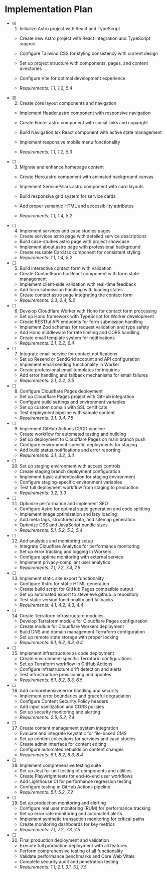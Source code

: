 # Implementation Plan

- [x] 1. Initialize Astro project with React and TypeScript




  - Create new Astro project with React integration and TypeScript support
  - Configure Tailwind CSS for styling consistency with current design
  - Set up project structure with components, pages, and content directories



  - Configure Vite for optimal development experience
  - _Requirements: 1.1, 1.2, 5.4_

- [x] 2. Create core layout components and navigation



  - Implement Header.astro component with responsive navigation
  - Create Footer.astro component with social links and copyright
  - Build Navigation.tsx React component with active state management
  - Implement responsive mobile menu functionality



  - _Requirements: 1.1, 1.2, 5.3_

- [ ] 3. Migrate and enhance homepage content
  - Create Hero.astro component with animated background canvas


  - Implement ServicePillars.astro component with card layouts
  - Build responsive grid system for service cards
  - Add proper semantic HTML and accessibility attributes
  - _Requirements: 1.1, 1.4, 5.2_

- [ ] 4. Implement services and case studies pages
  - Create services.astro page with detailed service descriptions
  - Build case-studies.astro page with project showcase
  - Implement about.astro page with professional background
  - Create reusable Card.tsx component for consistent styling
  - _Requirements: 1.1, 1.4, 5.2_

- [ ] 5. Build interactive contact form with validation
  - Create ContactForm.tsx React component with form state management
  - Implement client-side validation with real-time feedback
  - Add form submission handling with loading states
  - Create contact.astro page integrating the contact form
  - _Requirements: 2.3, 2.4, 5.2_

- [ ] 6. Develop Cloudflare Worker with Hono for contact form processing
  - Set up Hono framework with TypeScript for Worker development
  - Create RESTful API endpoints for form submission handling
  - Implement Zod schemas for request validation and type safety
  - Add Hono middleware for rate limiting and CORS handling
  - Create email template system for notifications
  - _Requirements: 2.1, 2.2, 6.4_

- [ ] 7. Integrate email service for contact notifications
  - Set up Resend or SendGrid account and API configuration
  - Implement email sending functionality in Worker
  - Create professional email templates for inquiries
  - Add error handling and fallback mechanisms for email failures
  - _Requirements: 2.1, 2.2, 2.5_

- [ ] 8. Configure Cloudflare Pages deployment
  - Set up Cloudflare Pages project with GitHub integration
  - Configure build settings and environment variables
  - Set up custom domain with SSL certificate
  - Test deployment pipeline with sample content
  - _Requirements: 3.1, 3.4, 7.5_

- [ ] 9. Implement GitHub Actions CI/CD pipeline
  - Create workflow for automated testing and building
  - Set up deployment to Cloudflare Pages on main branch push
  - Configure environment-specific deployments for staging
  - Add build status notifications and error reporting
  - _Requirements: 3.1, 3.2, 3.4_

- [ ] 10. Set up staging environment with access controls
  - Create staging branch deployment configuration
  - Implement basic authentication for staging environment
  - Configure staging-specific environment variables
  - Test full deployment workflow from staging to production
  - _Requirements: 3.2, 3.3_

- [ ] 11. Optimize performance and implement SEO
  - Configure Astro for optimal static generation and code splitting
  - Implement image optimization and lazy loading
  - Add meta tags, structured data, and sitemap generation
  - Optimize CSS and JavaScript bundle sizes
  - _Requirements: 5.1, 5.2, 5.3, 5.4_

- [ ] 12. Add analytics and monitoring setup
  - Integrate Cloudflare Analytics for performance monitoring
  - Set up error tracking and logging in Workers
  - Configure uptime monitoring with external service
  - Implement privacy-compliant user analytics
  - _Requirements: 7.1, 7.2, 7.4, 7.5_

- [ ] 13. Implement static site export functionality
  - Configure Astro for static HTML generation
  - Create build script for GitHub Pages compatible output
  - Set up automated export to steveleve.github.io repository
  - Test static version functionality and fallbacks
  - _Requirements: 4.1, 4.2, 4.3, 4.4_

- [ ] 14. Create Terraform infrastructure modules
  - Develop Terraform module for Cloudflare Pages configuration
  - Create module for Cloudflare Workers deployment
  - Build DNS and domain management Terraform configuration
  - Set up remote state storage with proper locking
  - _Requirements: 6.1, 6.2, 6.3, 6.4_

- [ ] 15. Implement infrastructure as code deployment
  - Create environment-specific Terraform configurations
  - Set up Terraform workflow in GitHub Actions
  - Configure infrastructure drift detection and alerts
  - Test infrastructure provisioning and updates
  - _Requirements: 6.1, 6.2, 6.3, 6.5_

- [ ] 16. Add comprehensive error handling and security
  - Implement error boundaries and graceful degradation
  - Configure Content Security Policy headers
  - Add input sanitization and CORS policies
  - Set up security monitoring and alerting
  - _Requirements: 2.5, 5.2, 7.4_

- [ ] 17. Create content management system integration
  - Evaluate and integrate Keystatic for file-based CMS
  - Set up content collections for services and case studies
  - Create admin interface for content editing
  - Configure automated rebuilds on content changes
  - _Requirements: 8.1, 8.2, 8.3, 8.4_

- [ ] 18. Implement comprehensive testing suite
  - Set up Jest for unit testing of components and utilities
  - Create Playwright tests for end-to-end user workflows
  - Add Lighthouse CI for performance regression testing
  - Configure testing in GitHub Actions pipeline
  - _Requirements: 5.1, 5.2, 7.2_

- [ ] 19. Set up production monitoring and alerting
  - Configure real user monitoring (RUM) for performance tracking
  - Set up error rate monitoring and automated alerts
  - Implement synthetic transaction monitoring for critical paths
  - Create monitoring dashboards for key metrics
  - _Requirements: 7.1, 7.2, 7.3, 7.5_

- [ ] 20. Final production deployment and validation
  - Execute full production deployment with all features
  - Perform comprehensive testing of all functionality
  - Validate performance benchmarks and Core Web Vitals
  - Complete security audit and penetration testing
  - _Requirements: 1.1, 2.1, 3.1, 5.1, 7.5_